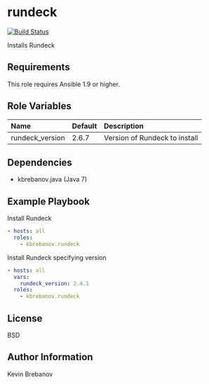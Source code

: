 rundeck
=======

[![Build Status](https://travis-ci.org/kbrebanov/ansible-rundeck.svg?branch=master)](https://travis-ci.org/kbrebanov/ansible-rundeck)

Installs Rundeck

Requirements
------------

This role requires Ansible 1.9 or higher.

Role Variables
--------------

| Name            | Default | Description                   |
|:----------------|:--------|:------------------------------|
| rundeck_version | 2.6.7   | Version of Rundeck to install |

Dependencies
------------

- kbrebanov.java (Java 7)

Example Playbook
----------------

Install Rundeck
```yaml
- hosts: all
  roles:
    - kbrebanov.rundeck
```

Install Rundeck specifying version
```yaml
- hosts: all
  vars:
    rundeck_version: 2.4.1
  roles:
    - kbrebanov.rundeck
```

License
-------

BSD

Author Information
------------------

Kevin Brebanov
